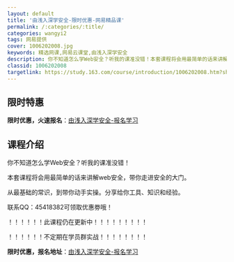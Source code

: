 ```yaml
---
layout: default
title: '由浅入深学安全-限时优惠-网易精品课'
permalink: /:categories/:title/
categories: wangyi2
tags: 网易提供
cover: 1006202008.jpg
keywords: 精选网课,网易云课堂,由浅入深学安全
description: 你不知道怎么学Web安全？听我的课准没错！本套课程将会用最简单的话来讲解web安全，带你走进安全的大门。从最基础的常识，
classid: 1006202008
targetlink: https://study.163.com/course/introduction/1006202008.htm?share=1&shareId=1025206652&utm_campaign=share&utm_medium=iphoneShare&utm_source=&utm_u=1025206652
---
```


## 限时特惠

**限时优惠，火速报名**：[由浅入深学安全-报名学习](https://study.163.com/course/introduction/1006202008.htm?share=1&shareId=1025206652&utm_campaign=share&utm_medium=iphoneShare&utm_source=&utm_u=1025206652)

## 课程介绍

你不知道怎么学Web安全？听我的课准没错！

本套课程将会用最简单的话来讲解web安全，带你走进安全的大门。

从最基础的常识，到带你动手实操。分享给你工具、知识和经验。

联系QQ：45418382可领取优惠劵哦！



！！！！！！此课程仍在更新中！！！！！！！！！

！！！！！！不定期在学员群实战！！！！！！！！

**限时优惠，报名地址**：[由浅入深学安全-报名学习](https://study.163.com/course/introduction/1006202008.htm?share=1&shareId=1025206652&utm_campaign=share&utm_medium=iphoneShare&utm_source=&utm_u=1025206652)

